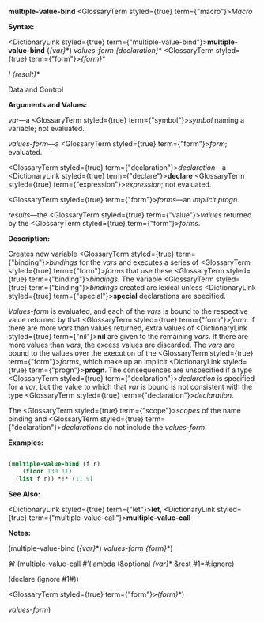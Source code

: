 **multiple-value-bind** <GlossaryTerm styled={true} term={"macro"}><i>Macro</i></GlossaryTerm> 



**Syntax:** 



<DictionaryLink styled={true} term={"multiple-value-bind"}><b>multiple-value-bind</b></DictionaryLink> (*\{var\}*\*) *values-form \{declaration\}*\* <GlossaryTerm styled={true} term={"form"}><i>\{form\}</i></GlossaryTerm>\* 



*! \{result\}*\* 



Data and Control 



 



 



**Arguments and Values:** 



*var*—a <GlossaryTerm styled={true} term={"symbol"}><i>symbol</i></GlossaryTerm> naming a variable; not evaluated. 



*values-form*—a <GlossaryTerm styled={true} term={"form"}><i>form</i></GlossaryTerm>; evaluated. 



<GlossaryTerm styled={true} term={"declaration"}><i>declaration</i></GlossaryTerm>—a <DictionaryLink styled={true} term={"declare"}><b>declare</b></DictionaryLink> <GlossaryTerm styled={true} term={"expression"}><i>expression</i></GlossaryTerm>; not evaluated. 



<GlossaryTerm styled={true} term={"form"}><i>forms</i></GlossaryTerm>—an *implicit progn*. 



*results*—the <GlossaryTerm styled={true} term={"value"}><i>values</i></GlossaryTerm> returned by the <GlossaryTerm styled={true} term={"form"}><i>forms</i></GlossaryTerm>. 



**Description:** 



Creates new variable <GlossaryTerm styled={true} term={"binding"}><i>bindings</i></GlossaryTerm> for the *vars* and executes a series of <GlossaryTerm styled={true} term={"form"}><i>forms</i></GlossaryTerm> that use these <GlossaryTerm styled={true} term={"binding"}><i>bindings</i></GlossaryTerm>. The variable <GlossaryTerm styled={true} term={"binding"}><i>bindings</i></GlossaryTerm> created are lexical unless <DictionaryLink styled={true} term={"special"}><b>special</b></DictionaryLink> declarations are specified. 



*Values-form* is evaluated, and each of the *vars* is bound to the respective value returned by that <GlossaryTerm styled={true} term={"form"}><i>form</i></GlossaryTerm>. If there are more *vars* than values returned, extra values of <DictionaryLink styled={true} term={"nil"}><b>nil</b></DictionaryLink> are given to the remaining *vars*. If there are more values than *vars*, the excess values are discarded. The *vars* are bound to the values over the execution of the <GlossaryTerm styled={true} term={"form"}><i>forms</i></GlossaryTerm>, which make up an implicit <DictionaryLink styled={true} term={"progn"}><b>progn</b></DictionaryLink>. The consequences are unspecified if a type <GlossaryTerm styled={true} term={"declaration"}><i>declaration</i></GlossaryTerm> is specified for a *var*, but the value to which that *var* is bound is not consistent with the type <GlossaryTerm styled={true} term={"declaration"}><i>declaration</i></GlossaryTerm>. 



The <GlossaryTerm styled={true} term={"scope"}><i>scopes</i></GlossaryTerm> of the name binding and <GlossaryTerm styled={true} term={"declaration"}><i>declarations</i></GlossaryTerm> do not include the *values-form*. 



**Examples:**
```lisp

(multiple-value-bind (f r) 
    (floor 130 11) 
  (list f r)) *!* (11 9) 

```
**See Also:** 



<DictionaryLink styled={true} term={"let"}><b>let</b></DictionaryLink>, <DictionaryLink styled={true} term={"multiple-value-call"}><b>multiple-value-call</b></DictionaryLink> 



**Notes:** 



(multiple-value-bind (*\{var\}*\*) *values-form \{form\}*\*) 



*⌘* (multiple-value-call #’(lambda (&amp;optional *\{var\}*\* &amp;rest #1=#:ignore) 



(declare (ignore #1#)) 



<GlossaryTerm styled={true} term={"form"}><i>\{form\}</i></GlossaryTerm>\*) 



*values-form*) 







 



 



